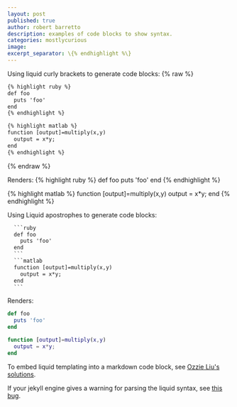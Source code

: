```yaml
---
layout: post
published: true
author: robert barretto
description: examples of code blocks to show syntax.
categories: mostlycurious
image:
excerpt_separator: \{% endhighlight %\}
---
```

Using liquid curly brackets to generate code blocks:
{% raw %}
```html
{% highlight ruby %}
def foo
  puts 'foo'
end
{% endhighlight %}

{% highlight matlab %}
function [output]=multiply(x,y)
  output = x*y;
end
{% endhighlight %}
```
{% endraw %}

Renders:
{% highlight ruby %}
def foo
  puts 'foo'
end
{% endhighlight %}

{% highlight matlab %}
function [output]=multiply(x,y)
  output = x*y;
end
{% endhighlight %}


Using Liquid apostrophes to generate code blocks:
`````html
  ```ruby
  def foo
    puts 'foo'
  end
  ```
  ```matlab
  function [output]=multiply(x,y)
    output = x*y;
  end
  ```
`````
Renders:
```ruby
def foo
  puts 'foo'
end
```
```matlab
function [output]=multiply(x,y)
  output = x*y;
end
```

To embed liquid templating into a markdown code block, see [Ozzie Liu's solutions](http://ozzieliu.com/2016/04/26/writing-liquid-template-in-markdown-with-jekyll/).

If your jekyll engine gives a warning for parsing the liquid syntax, see
[this bug](https://github.com/jekyll/jekyll/issues/5596).